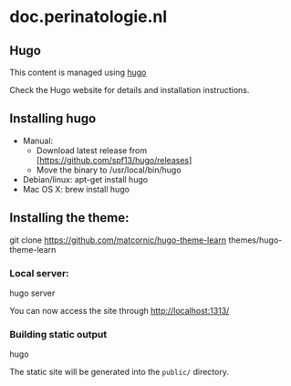doc.perinatologie.nl
====================

## Hugo

This content is managed using [hugo](https://gohugo.io)

Check the Hugo website for details and installation instructions.

## Installing hugo

* Manual:
    * Download latest release from [https://github.com/spf13/hugo/releases]
    * Move the binary to /usr/local/bin/hugo
* Debian/linux: apt-get install hugo
* Mac OS X: brew install hugo

## Installing the theme:

  git clone https://github.com/matcornic/hugo-theme-learn themes/hugo-theme-learn

### Local server:

  hugo server

You can now access the site through [http://localhost:1313/](http://localhost:1313/)

### Building static output

  hugo

The static site will be generated into the `public/` directory.
